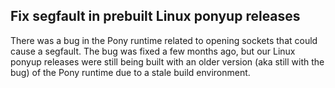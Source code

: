 ## Fix segfault in prebuilt Linux ponyup releases

There was a bug in the Pony runtime related to opening sockets that could cause a segfault. The bug was fixed a few months ago, but our Linux ponyup releases were still being built with an older version (aka still with the bug) of the Pony runtime due to a stale build environment.

